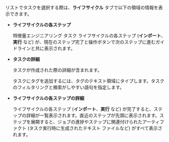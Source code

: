 リストでタスクを選択する際は、**ライフサイクル** タブで以下の領域の情報を表示できます。

-   **ライフサイクルの各ステップ**

    特徴量エンジニアリング タスク ライフサイクルの各ステップ (**インポート**、**実行** など) が、現在のステップ完了と操作ボタンで次のステップに進むガイドラインと共に表示されます。


-   **タスクの詳細**

    タスクが作成された際の詳細が含まれます。

    タスクにタグを追加するには、タグのテキスト領域にタイプします。タスクのフィルタリングと検索がしやすい語句を指定します。


-   **ライフサイクルの各ステップの詳細**

    ライフサイクルの各ステップ (**インポート**、**実行** など) が完了すると、ステップの詳細が一覧表示されます。直近のステップが先頭に表示されます。ステップを展開すると、ジョブの進捗やステップに関連付けられたアーティファクト (タスク実行時に生成されたテキスト ファイルなど) がすべて表示されます。


